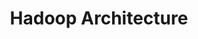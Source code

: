 ---
layout: default
title: Hadoop Architecture
parent: Hadoop
grand_parent: Big Data
nav_order: 1
published: false
---